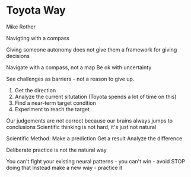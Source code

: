# Toyota Way
Mike Rother

Navigting with a compass

Giving someone autonomy does not give them a framework for giving decisions

Navigate with a compass, not a map
Be ok with uncertainty

See challenges as barriers - not a reason to give up.

1. Get the direction
2. Analyze the current situtation (Toyota spends a lot of time on this)
3. Find a near-term target condition
4. Experiment to reach the target

Our judgements are not correct because our brains always jumps to conclusions
Scientific thinking is not hard, it's just not natural

Scientific Method:
Make a prediction
Get a result
Analyze the difference

Deliberate practice is not the natural way

You can't fight your existing neural patterns - you can't win - avoid STOP doing that
Instead make a new way - practice it
